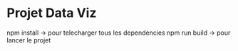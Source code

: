 # Projet Data Viz
npm install -> pour telecharger tous les dependencies
npm run build -> pour lancer le projet
